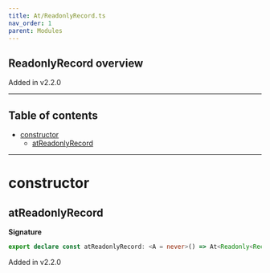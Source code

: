 ```yaml
---
title: At/ReadonlyRecord.ts
nav_order: 1
parent: Modules
---
```


## ReadonlyRecord overview

Added in v2.2.0

---

<h2 class="text-delta">Table of contents</h2>

- [constructor](#constructor)
  - [atReadonlyRecord](#atreadonlyrecord)

---

# constructor

## atReadonlyRecord

**Signature**

```ts
export declare const atReadonlyRecord: <A = never>() => At<Readonly<Record<string, A>>, string, Option<A>>
```

Added in v2.2.0
